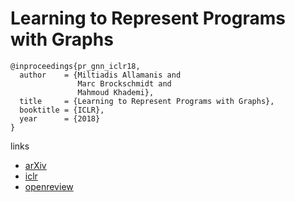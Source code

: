 # Learning to Represent Programs with Graphs

```
@inproceedings{pr_gnn_iclr18,
  author    = {Miltiadis Allamanis and
               Marc Brockschmidt and
               Mahmoud Khademi},
  title     = {Learning to Represent Programs with Graphs},
  booktitle = {ICLR},
  year      = {2018}
}
```

links
 - [arXiv](https://arxiv.org/abs/1711.00740)
 - [iclr](https://iclr.cc/Conferences/2018/Schedule?showEvent=375)
 - [openreview](https://openreview.net/forum?id=BJOFETxR-)
